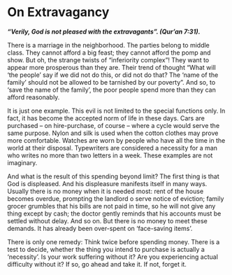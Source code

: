 On Extravagancy
===============

***“Verily, God is not pleased with the extravagants”. (Qur’an 7:31).***

There is a marriage in the neighborhood. The parties belong to middle
class. They cannot afford a big feast; they cannot afford the pomp and
show. But oh, the strange twists of “inferiority complex”! They want to
appear more prosperous than they are. Their trend of thought “What will
‘the people’ say if we did not do this, or did not do that? The ‘name of
the family’ should not be allowed to be tarnished by our poverty”. And
so, to ‘save the name of the family’, the poor people spend more than
they can afford reasonably.

It is just one example. This evil is not limited to the special
functions only. In fact, it has become the accepted norm of life in
these days. Cars are purchased – on hire-purchase, of course – where a
cycle would serve the same purpose. Nylon and silk is used when the
cotton clothes may prove more comfortable. Watches are worn by people
who have all the time in the world at their disposal. Typewriters are
considered a necessity for a man who writes no more than two letters in
a week. These examples are not imaginary.

And what is the result of this spending beyond limit? The first thing is
that God is displeased. And his displeasure manifests itself in many
ways. Usually there is no money when it is needed most: rent of the
house becomes overdue, prompting the landlord o serve notice of
eviction; family grocer grumbles that his bills are not paid in time, so
he will not give any thing except by cash; the doctor gently reminds
that his accounts must be settled without delay. And so on. But there is
no money to meet these demands. It has already been over-spent on
‘face-saving items’.

There is only one remedy: Think twice before spending money. There is a
test to decide, whether the thing you intend to purchase is actually a
‘necessity’. Is your work suffering without it? Are you experiencing
actual difficulty without it? If so, go ahead and take it. If not,
forget it.


